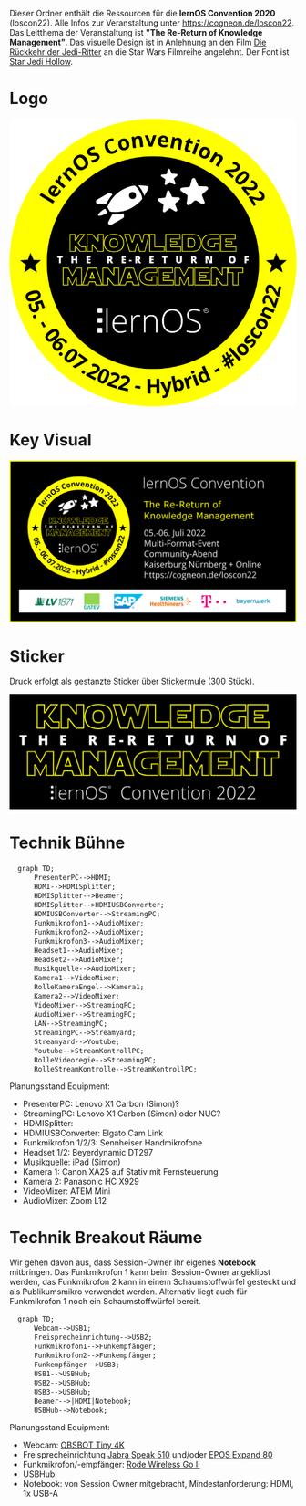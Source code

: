 Dieser Ordner enthält die Ressourcen für die **lernOS Convention 2020** (loscon22). Alle Infos zur Veranstaltung unter https://cogneon.de/loscon22. Das Leitthema der Veranstaltung ist **"The Re-Return of Knowledge Management"**. Das visuelle Design ist in Anlehnung an den Film [Die Rückkehr der Jedi-Ritter](https://de.wikipedia.org/wiki/Die_R%C3%BCckkehr_der_Jedi-Ritter) an die Star Wars Filmreihe angelehnt. Der Font ist [Star Jedi Hollow]([https://www.dafont.com/star-jedi.font).

# Logo

![](./loscon22-logo.png)

# Key Visual

![](./loscon22-key-visual.png)

# Sticker

Druck erfolgt als gestanzte Sticker über [Stickermule](https://www.stickermule.com/) (300 Stück).

![](./loscon22-sticker.png)

# Technik Bühne
```mermaid
  graph TD;
      PresenterPC-->HDMI;
      HDMI-->HDMISplitter;
      HDMISplitter-->Beamer;
      HDMISplitter-->HDMIUSBConverter;
      HDMIUSBConverter-->StreamingPC;
      Funkmikrofon1-->AudioMixer;
      Funkmikrofon2-->AudioMixer;
      Funkmikrofon3-->AudioMixer;
      Headset1-->AudioMixer;
      Headset2-->AudioMixer;
      Musikquelle-->AudioMixer;
      Kamera1-->VideoMixer;
      RolleKameraEngel-->Kamera1;
      Kamera2-->VideoMixer;
      VideoMixer-->StreamingPC;
      AudioMixer-->StreamingPC;
      LAN-->StreamingPC;
      StreamingPC-->Streamyard;
      Streamyard-->Youtube;
      Youtube-->StreamKontrollPC;
      RolleVideoregie-->StreamingPC;
      RolleStreamKontrolle-->StreamKontrollPC;
```

Planungsstand Equipment:

* PresenterPC: Lenovo X1 Carbon (Simon)?
* StreamingPC: Lenovo X1 Carbon (Simon) oder NUC?
* HDMISplitter:
* HDMIUSBConverter: Elgato Cam Link
* Funkmikrofon 1/2/3: Sennheiser Handmikrofone
* Headset 1/2: Beyerdynamic DT297
* Musikquelle: iPad (Simon)
* Kamera 1: Canon XA25 auf Stativ mit Fernsteuerung
* Kamera 2: Panasonic HC X929
* VideoMixer: ATEM Mini
* AudioMixer: Zoom L12

# Technik Breakout Räume
Wir gehen davon aus, dass Session-Owner ihr eigenes **Notebook** mitbringen. Das Funkmikrofon 1 kann beim Session-Owner angeklipst werden, das Funkmikrofon 2 kann in einem Schaumstoffwürfel gesteckt und als Publikumsmikro verwendet werden. Alternativ liegt auch für Funkmikrofon 1 noch ein Schaumstoffwürfel bereit.

```mermaid
  graph TD;
      Webcam-->USB1;
      Freisprecheinrichtung-->USB2;
      Funkmikrofon1-->Funkempfänger;
      Funkmikrofon2-->Funkempfänger;
      Funkempfänger-->USB3;
      USB1-->USBHub;
      USB2-->USBHub;
      USB3-->USBHub;
      Beamer-->|HDMI|Notebook;
      USBHub-->Notebook;
```
Planungsstand Equipment:
* Webcam: [OBSBOT Tiny 4K](https://www.obsbot.com/obsbot-tiny-4k)
* Freisprecheinrichtung [Jabra Speak 510](https://www.jabra.com.de/business/speakerphones/jabra-speak-series/jabra-speak-510##7510-209) und/oder [EPOS Expand 80](https://www.eposaudio.com/de/de/enterprise/products/expand-80-bluetooth-speakerphone-1000202)
* Funkmikrofon/-empfänger: [Rode Wireless Go II](https://de.rode.com/Wireless/Wirelessgo)
* USBHub:
* Notebook: von Session Owner mitgebracht, Mindestanforderung: HDMI, 1x USB-A

